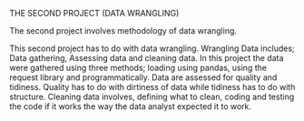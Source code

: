 THE SECOND PROJECT (DATA WRANGLING)

The second project involves methodology of data wrangling.

This second project has to do with data wrangling. Wrangling Data includes; Data gathering, 
Assessing data and cleaning data. In this project the data were gathered using three methods; 
loading using pandas, using the request library and programmatically. 
Data are assessed for quality and tidiness. Quality has to do with dirtiness of data while tidiness has to do with structure. Cleaning data involves, defining what to clean, coding and testing the code if it works the way the data analyst expected it to work.

